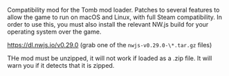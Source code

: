 Compatibility mod for the Tomb mod loader. Patches to several features to allow the game to run on macOS and Linux, with full Steam compatibility. In order to use this, you must also install the relevant NW.js build for your operating system over the game.

https://dl.nwjs.io/v0.29.0
(grab one of the `nwjs-v0.29.0-\*.tar.gz` files)

THe mod must be unzipped, it will not work if loaded as a .zip file. It will warn you if it detects that it is zipped.
